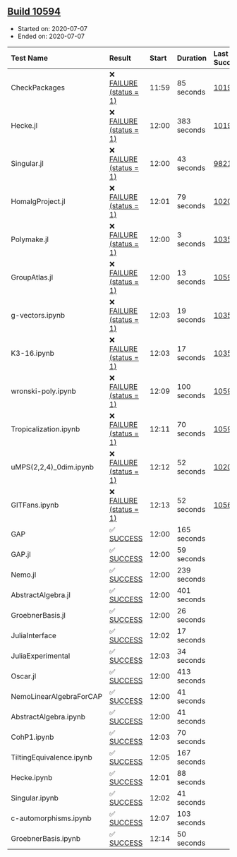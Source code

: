 ## [Build 10594](https://oscarci.mathematik.uni-kl.de/job/oscar/10594/)

* Started on: 2020-07-07
* Ended on: 2020-07-07

| Test Name    | Result | Start | Duration | Last Success | First Failure |
|:-------------|:-------|:------|:---------|:-------------|:--------------|
| CheckPackages | ❌ [FAILURE (status = 1)](https://oscarci.mathematik.uni-kl.de/job/oscar/10594/artifact/logs/build-10594/CheckPackages.log) | 11:59 | 85 seconds | [10197](https://oscarci.mathematik.uni-kl.de/job/oscar/10197/) | [10198](https://oscarci.mathematik.uni-kl.de/job/oscar/10198/) |
| Hecke.jl | ❌ [FAILURE (status = 1)](https://oscarci.mathematik.uni-kl.de/job/oscar/10594/artifact/logs/build-10594/Hecke.jl.log) | 12:00 | 383 seconds | [10197](https://oscarci.mathematik.uni-kl.de/job/oscar/10197/) | [10198](https://oscarci.mathematik.uni-kl.de/job/oscar/10198/) |
| Singular.jl | ❌ [FAILURE (status = 1)](https://oscarci.mathematik.uni-kl.de/job/oscar/10594/artifact/logs/build-10594/Singular.jl.log) | 12:00 | 43 seconds | [9821](https://oscarci.mathematik.uni-kl.de/job/oscar/9821/) | [9822](https://oscarci.mathematik.uni-kl.de/job/oscar/9822/) |
| HomalgProject.jl | ❌ [FAILURE (status = 1)](https://oscarci.mathematik.uni-kl.de/job/oscar/10594/artifact/logs/build-10594/HomalgProject.jl.log) | 12:01 | 79 seconds | [10209](https://oscarci.mathematik.uni-kl.de/job/oscar/10209/) | [10210](https://oscarci.mathematik.uni-kl.de/job/oscar/10210/) |
| Polymake.jl | ❌ [FAILURE (status = 1)](https://oscarci.mathematik.uni-kl.de/job/oscar/10594/artifact/logs/build-10594/Polymake.jl.log) | 12:00 | 3 seconds | [10356](https://oscarci.mathematik.uni-kl.de/job/oscar/10356/) | [10357](https://oscarci.mathematik.uni-kl.de/job/oscar/10357/) |
| GroupAtlas.jl | ❌ [FAILURE (status = 1)](https://oscarci.mathematik.uni-kl.de/job/oscar/10594/artifact/logs/build-10594/GroupAtlas.jl.log) | 12:00 | 13 seconds | [10593](https://oscarci.mathematik.uni-kl.de/job/oscar/10593/) | [10594](https://oscarci.mathematik.uni-kl.de/job/oscar/10594/) |
| g-vectors.ipynb | ❌ [FAILURE (status = 1)](https://oscarci.mathematik.uni-kl.de/job/oscar/10594/artifact/logs/build-10594/g-vectors.ipynb.log) | 12:03 | 19 seconds | [10356](https://oscarci.mathematik.uni-kl.de/job/oscar/10356/) | [10357](https://oscarci.mathematik.uni-kl.de/job/oscar/10357/) |
| K3-16.ipynb | ❌ [FAILURE (status = 1)](https://oscarci.mathematik.uni-kl.de/job/oscar/10594/artifact/logs/build-10594/K3-16.ipynb.log) | 12:03 | 17 seconds | [10356](https://oscarci.mathematik.uni-kl.de/job/oscar/10356/) | [10357](https://oscarci.mathematik.uni-kl.de/job/oscar/10357/) |
| wronski-poly.ipynb | ❌ [FAILURE (status = 1)](https://oscarci.mathematik.uni-kl.de/job/oscar/10594/artifact/logs/build-10594/wronski-poly.ipynb.log) | 12:09 | 100 seconds | [10593](https://oscarci.mathematik.uni-kl.de/job/oscar/10593/) | [10594](https://oscarci.mathematik.uni-kl.de/job/oscar/10594/) |
| Tropicalization.ipynb | ❌ [FAILURE (status = 1)](https://oscarci.mathematik.uni-kl.de/job/oscar/10594/artifact/logs/build-10594/Tropicalization.ipynb.log) | 12:11 | 70 seconds | [10592](https://oscarci.mathematik.uni-kl.de/job/oscar/10592/) | [10593](https://oscarci.mathematik.uni-kl.de/job/oscar/10593/) |
| uMPS(2,2,4)_0dim.ipynb | ❌ [FAILURE (status = 1)](https://oscarci.mathematik.uni-kl.de/job/oscar/10594/artifact/logs/build-10594/uMPS-2-2-4-_0dim.ipynb.log) | 12:12 | 52 seconds | [10209](https://oscarci.mathematik.uni-kl.de/job/oscar/10209/) | [10210](https://oscarci.mathematik.uni-kl.de/job/oscar/10210/) |
| GITFans.ipynb | ❌ [FAILURE (status = 1)](https://oscarci.mathematik.uni-kl.de/job/oscar/10594/artifact/logs/build-10594/GITFans.ipynb.log) | 12:13 | 52 seconds | [10566](https://oscarci.mathematik.uni-kl.de/job/oscar/10566/) | [10567](https://oscarci.mathematik.uni-kl.de/job/oscar/10567/) |
| GAP | ✅ [SUCCESS](https://oscarci.mathematik.uni-kl.de/job/oscar/10594/artifact/logs/build-10594/GAP.log) | 12:00 | 165 seconds |  |  |
| GAP.jl | ✅ [SUCCESS](https://oscarci.mathematik.uni-kl.de/job/oscar/10594/artifact/logs/build-10594/GAP.jl.log) | 12:00 | 59 seconds |  |  |
| Nemo.jl | ✅ [SUCCESS](https://oscarci.mathematik.uni-kl.de/job/oscar/10594/artifact/logs/build-10594/Nemo.jl.log) | 12:00 | 239 seconds |  |  |
| AbstractAlgebra.jl | ✅ [SUCCESS](https://oscarci.mathematik.uni-kl.de/job/oscar/10594/artifact/logs/build-10594/AbstractAlgebra.jl.log) | 12:00 | 401 seconds |  |  |
| GroebnerBasis.jl | ✅ [SUCCESS](https://oscarci.mathematik.uni-kl.de/job/oscar/10594/artifact/logs/build-10594/GroebnerBasis.jl.log) | 12:00 | 26 seconds |  |  |
| JuliaInterface | ✅ [SUCCESS](https://oscarci.mathematik.uni-kl.de/job/oscar/10594/artifact/logs/build-10594/JuliaInterface.log) | 12:02 | 17 seconds |  |  |
| JuliaExperimental | ✅ [SUCCESS](https://oscarci.mathematik.uni-kl.de/job/oscar/10594/artifact/logs/build-10594/JuliaExperimental.log) | 12:03 | 34 seconds |  |  |
| Oscar.jl | ✅ [SUCCESS](https://oscarci.mathematik.uni-kl.de/job/oscar/10594/artifact/logs/build-10594/Oscar.jl.log) | 12:00 | 413 seconds |  |  |
| NemoLinearAlgebraForCAP | ✅ [SUCCESS](https://oscarci.mathematik.uni-kl.de/job/oscar/10594/artifact/logs/build-10594/NemoLinearAlgebraForCAP.log) | 12:00 | 41 seconds |  |  |
| AbstractAlgebra.ipynb | ✅ [SUCCESS](https://oscarci.mathematik.uni-kl.de/job/oscar/10594/artifact/logs/build-10594/AbstractAlgebra.ipynb.log) | 12:00 | 41 seconds |  |  |
| CohP1.ipynb | ✅ [SUCCESS](https://oscarci.mathematik.uni-kl.de/job/oscar/10594/artifact/logs/build-10594/CohP1.ipynb.log) | 12:03 | 70 seconds |  |  |
| TiltingEquivalence.ipynb | ✅ [SUCCESS](https://oscarci.mathematik.uni-kl.de/job/oscar/10594/artifact/logs/build-10594/TiltingEquivalence.ipynb.log) | 12:05 | 167 seconds |  |  |
| Hecke.ipynb | ✅ [SUCCESS](https://oscarci.mathematik.uni-kl.de/job/oscar/10594/artifact/logs/build-10594/Hecke.ipynb.log) | 12:01 | 88 seconds |  |  |
| Singular.ipynb | ✅ [SUCCESS](https://oscarci.mathematik.uni-kl.de/job/oscar/10594/artifact/logs/build-10594/Singular.ipynb.log) | 12:02 | 41 seconds |  |  |
| c-automorphisms.ipynb | ✅ [SUCCESS](https://oscarci.mathematik.uni-kl.de/job/oscar/10594/artifact/logs/build-10594/c-automorphisms.ipynb.log) | 12:07 | 103 seconds |  |  |
| GroebnerBasis.ipynb | ✅ [SUCCESS](https://oscarci.mathematik.uni-kl.de/job/oscar/10594/artifact/logs/build-10594/GroebnerBasis.ipynb.log) | 12:14 | 50 seconds |  |  |
